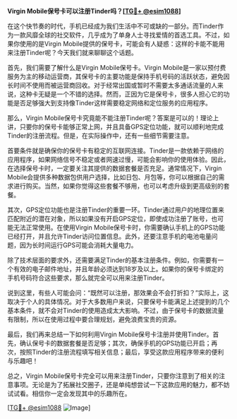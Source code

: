 **Virgin Mobile保号卡可以注册Tinder吗？[[TG💪+ @esim1088](https://t.me/s/esim1088)]**

在这个快节奏的时代，手机已经成为我们生活中不可或缺的一部分。而Tinder作为一款风靡全球的社交软件，几乎成为了单身人士寻找爱情的首选工具。不过，如果你使用的是Virgin Mobile提供的保号卡，可能会有人疑惑：这样的卡能不能用来注册Tinder呢？今天我们就来聊聊这个话题。

首先，我们需要了解什么是Virgin Mobile保号卡。Virgin Mobile是一家以预付费服务为主的移动运营商，其保号卡的主要功能是保持手机号码的活跃状态，避免因长时间不使用而被运营商回收。对于经常出国或暂时不需要太多通话流量的人来说，这种卡无疑是一个不错的选择。然而，正因为它是保号卡，很多人担心它的功能是否足够强大到支持像Tinder这样需要稳定网络和定位服务的应用程序。

那么，Virgin Mobile保号卡究竟能不能注册Tinder呢？答案是可以的！理论上讲，只要你的保号卡能够正常上网，并且具备GPS定位功能，就可以顺利地完成Tinder的注册流程。但是，在实际操作中，还有一些细节需要注意。

首要条件就是确保你的保号卡有稳定的互联网连接。Tinder是一款依赖于网络的应用程序，如果网络信号不稳定或者网速过慢，可能会影响你的使用体验。因此，在选择保号卡时，一定要关注其提供的数据套餐是否充足。通常情况下，Virgin Mobile会提供多种数据包供用户选择，比如日包、月包等，你可以根据自己的需求进行购买。当然，如果你觉得这些套餐不够用，也可以考虑升级到更高级别的套餐。

其次，GPS定位功能也是注册Tinder的重要一环。Tinder通过用户的地理位置来匹配附近的潜在对象，所以如果没有开启GPS定位，即使成功注册了账号，也可能无法正常使用。在使用Virgin Mobile保号卡时，你需要确认手机上的GPS功能已经打开，并且允许Tinder访问位置信息。此外，还要注意手机的电池电量问题，因为长时间运行GPS可能会消耗大量电力。

除了技术层面的要求外，还需要满足Tinder的基本注册条件。例如，你需要有一个有效的电子邮件地址，并且年龄必须达到18岁及以上。如果你的保号卡绑定的手机号码符合这些要求，那么就完全可以用来注册Tinder。

说到这里，有些人可能会问：“既然可以注册，那效果会不会打折扣？”实际上，这取决于个人的具体情况。对于大多数用户来说，只要保号卡能满足上述提到的几个基本条件，就不会对Tinder的使用造成太大影响。不过，由于保号卡的数据流量有限制，所以在使用过程中要合理规划，避免浪费宝贵的资源。

最后，我们再来总结一下如何利用Virgin Mobile保号卡注册并使用Tinder。首先，确认保号卡的数据套餐是否足够；其次，确保手机的GPS功能已开启；再次，按照Tinder的注册流程填写相关信息；最后，享受这款应用程序带来的便利与乐趣吧！

总之，Virgin Mobile保号卡完全可以用来注册Tinder，只要你注意到了相关的注意事项。无论是为了拓展社交圈子，还是单纯想尝试一下这款应用的魅力，都不妨试试看。相信你一定会发现其中的乐趣所在。

[[TG💪+ @esim1088](https://t.me/s/esim1088) ![Image](https://i.postimg.cc/4NQfJmqS/Snipaste-2025-05-13-00-14-12.png)]